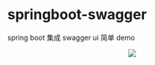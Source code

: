 # springboot-swagger

spring boot 集成 swagger ui 简单 demo

<p align="center">
  <img src="https://github.com/owl-rock/springboot-swagger/blob/master/images/swagger-ui.jpg?raw=true">
</p>
